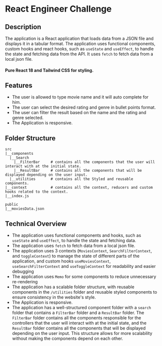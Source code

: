 # React Engineer Challenge

## Description

The application is a React application that loads data from a JSON file and displays it in a tabular format.
The application uses functional components, custom hooks and react hooks, such as `useState` and `useEffect`, to handle the state and fetching data from the API. It uses `fetch` to fetch data from a local json file.

#### Pure React 18 and Tailwind CSS for styling.

## Features

- The user is allowed to type movie name and it will auto complete for him.
- The user can select the desired rating and genre in bullet points format.
- The user can filter the result based on the name and the rating and genre selected.
- The Application is responsive.

## Folder Structure
```
src
|__components
  |__Search       
    |__FilterBar     # contains all the components that the user will interact with at the initial state.
    |__ResultBar     # contains all the components that will be displayed depending on the user input.
  |__utilities       # contains all the Styled and reusable components. 
|__context           # contains all the context, reducers and custom hooks related to the context.
|__index.js

public
|__moviesData.json
```
## Technical Overview

- The application uses functional components and hooks, such as `useState` and `useEffect`, to handle the state and fetching data.
- The application uses `fetch` to fetch data from a local json file.
- The application uses 3 contexts (`MoviesContext`, `SearchFilterContext`, and `toggleContext`) to manage the state of different parts of the application, and custom hooks `useMoviesContext`, `useSearchFilterContext` and `useToggleContext` for readability and easier debugging
- The application uses `Memo` for some components to reduce unnecessary re-rendering
- The application has a scalable folder structure, with reusable components in the `/utilities` folder and reusable styled components to ensure consistency in the website's style.
- The Application is responsive.
- The application has a well-structured component folder with a `search` folder that contains a `FilterBar` folder and a `ResultBar` folder. The `FilterBar` folder contains all the components responsible for the controllers that the user will interact with at the initial state, and the `ResultBar` folder contains all the components that will be displayed depending on the user input. This structure allows for more scalability without making the components depend on each other.
